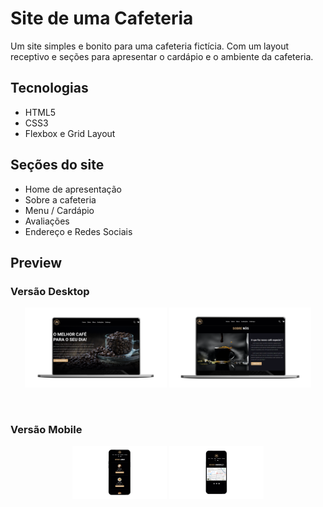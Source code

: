 # Site de uma Cafeteria

Um site simples e bonito para uma cafeteria fictícia. Com um layout receptivo e seções para apresentar o cardápio e o ambiente da cafeteria.

## Tecnologias

- HTML5
- CSS3
- Flexbox e Grid Layout

## Seções do site

- Home de apresentação
- Sobre a cafeteria
- Menu / Cardápio
- Avaliações
- Endereço e Redes Sociais

## Preview

### Versão Desktop

<p align="center">
  <img src="site-cafeteria/assets/mockups/cafeteria-mockup-home-pc.png" width="45%" alt="Mockup Home Desktop" />
  <img src="site-cafeteria/assets/mockups/cafeteria-mockup-sobre-pc.png" width="45%" alt="Mockup Sobre Desktop" />
</p>

<br/>

### Versão Mobile

<p align="center">
  <img src="site-cafeteria/assets/mockups/cafeteria-mockup-menu-celular.png" width="30%" alt="Mockup Menu Mobile" />
  <img src="site-cafeteria/assets/mockups/cafeteria-mockup-endereco-celular.png" width="30%" alt="Mockup Endereço Mobile" />
</p>
